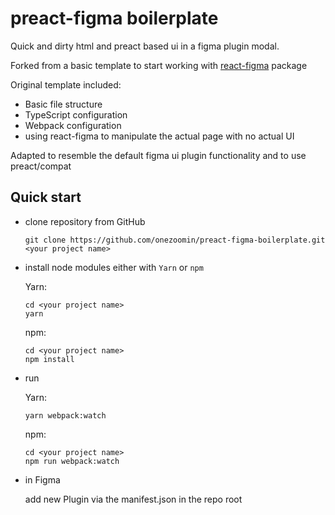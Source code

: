 # preact-figma boilerplate
Quick and dirty html and preact based ui in a figma plugin modal.

Forked from a basic template to start working with [react-figma](https://www.npmjs.com/package/react-figma) package

Original template included:
- Basic file structure
- TypeScript configuration
- Webpack configuration
- using react-figma to manipulate the actual page with no actual UI

Adapted to resemble the default figma ui plugin functionality and to use preact/compat


## Quick start
- clone repository from GitHub
    ````
    git clone https://github.com/onezoomin/preact-figma-boilerplate.git <your project name>
    ````

- install node modules either with `Yarn` or `npm`

    Yarn:
    ````
    cd <your project name>
    yarn 
    ````
    
    npm:
    ````
    cd <your project name>
    npm install
    ````

- run

    Yarn:
    ````
    yarn webpack:watch 
    ````
    
    npm:
    ````
    cd <your project name>
    npm run webpack:watch
    ````

- in Figma

    add new Plugin via the manifest.json in the repo root